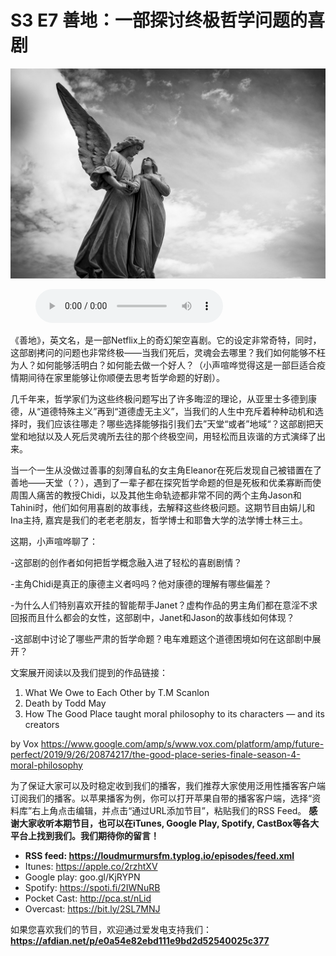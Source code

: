 # S3 E7 善地：一部探讨终极哲学问题的喜剧

![](./image.jpeg)

<figure>
    <figcaption></figcaption>
    <audio
        controls
        src="./audio.mp3">
            Your browser does not support the
            <code>audio</code> element.
    </audio>
</figure>

<p>《善地》，英文名<The Good Place>，是一部Netflix上的奇幻架空喜剧。它的设定非常奇特，同时，这部剧拷问的问题也非常终极——当我们死后，灵魂会去哪里？我们如何能够不枉为人？如何能够活明白？如何能去做一个好人？（小声喧哗觉得这是一部巨适合疫情期间待在家里能够让你顺便去思考哲学命题的好剧）。</p>
<p>几千年来，哲学家们为这些终极问题写出了许多晦涩的理论，从亚里士多德到康德，从“道德特殊主义”再到“道德虚无主义”，当我们的人生中充斥着种种动机和选择时，我们应该往哪走？哪些选择能够指引我们去”天堂“或者”地域“？这部剧把天堂和地狱以及人死后灵魂所去往的那个终极空间，用轻松而且诙谐的方式演绎了出来。</p>
<p>当一个一生从没做过善事的刻薄自私的女主角Eleanor在死后发现自己被错置在了善地——天堂（？），遇到了一辈子都在探究哲学命题的但是死板和优柔寡断而使周围人痛苦的教授Chidi，以及其他生命轨迹都非常不同的两个主角Jason和Tahini时，他们如何用喜剧的故事线，去解释这些终极问题。这期节目由娟儿和 Ina主持, 嘉宾是我们的老老老朋友，哲学博士和耶鲁大学的法学博士林三土。</p>
<p>这期，小声喧哗聊了：</p>
<p>-这部剧的创作者如何把哲学概念融入进了轻松的喜剧剧情？</p>
<p>-主角Chidi是真正的康德主义者吗吗？他对康德的理解有哪些偏差？</p>
<p>-为什么人们特别喜欢开挂的智能帮手Janet？虚构作品的男主角们都在意淫不求回报而且什么都会的女性，这部剧中，Janet和Jason的故事线如何体现？</p>
<p>-这部剧中讨论了哪些严肃的哲学命题？电车难题这个道德困境如何在这部剧中展开？</p>
<p>文案展开阅读以及我们提到的作品链接：</p>
<div class="block-list"><ol>
<li>What We Owe to Each Other by T.M Scanlon</li>
<li>Death by Todd May</li>
<li>How The Good Place taught moral philosophy to its characters — and its creators</li>
</ol>
</div><p>by Vox <a href="https://www.google.com/amp/s/www.vox.com/platform/amp/future-perfect/2019/9/26/20874217/the-good-place-series-finale-season-4-moral-philosophy"><a href="https://www.google.com/amp/s/www.vox.com/platform/amp/future-perfect/2019/9/26/20874217/the-good-place-series-finale-season-4-moral-philosophy">https://www.google.com/amp/s/www.vox.com/platform/amp/future-perfect/2019/9/26/20874217/the-good-place-series-finale-season-4-moral-philosophy</a></a></p>
<p>为了保证大家可以及时稳定收到我们的播客，我们推荐大家使用泛用性播客客户端订阅我们的播客。以苹果播客为例，你可以打开苹果自带的播客客户端，选择“资料库”右上角点击编辑，并点击“通过URL添加节目”，粘贴我们的RSS Feed。
<strong>感谢大家收听本期节目，也可以在iTunes, Google Play, Spotify, CastBox等各大平台上找到我们。我们期待你的留言！</strong></p>
<div class="block-list"><ul>
<li><strong>RSS feed: <a href="https://loudmurmursfm.typlog.io/episodes/feed.xml"><a href="https://loudmurmursfm.typlog.io/episodes/feed.xml">https://loudmurmursfm.typlog.io/episodes/feed.xml</a></a> </strong></li>
<li>Itunes: <a href="https://apple.co/2rzhtXV">https://apple.co/2rzhtXV</a></li>
<li>Google play: goo.gl/KjRYPN</li>
<li>Spotify: <a href="https://spoti.fi/2IWNuRB"><a href="https://spoti.fi/2IWNuRB">https://spoti.fi/2IWNuRB</a></a></li>
<li>Pocket Cast: <a href="http://pca.st/nLid"><a href="http://pca.st/nLid">http://pca.st/nLid</a></a></li>
<li>Overcast: <a href="https://bit.ly/2SL7MNJ"><a href="https://bit.ly/2SL7MNJ">https://bit.ly/2SL7MNJ</a></a></li>
</ul>
</div><p>如果您喜欢我们的节目，欢迎通过爱发电支持我们：
<a href="https://afdian.net/p/e0a54e82ebd111e9bd2d52540025c377"><strong><a href="https://afdian.net/p/e0a54e82ebd111e9bd2d52540025c377">https://afdian.net/p/e0a54e82ebd111e9bd2d52540025c377</a></strong></a></p>
